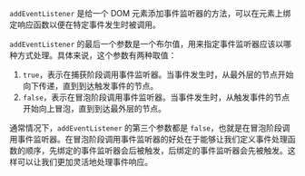 `addEventListener` 是给一个 DOM 元素添加事件监听器的方法，可以在元素上绑定响应函数以便在特定事件发生时被调用。

`addEventListener` 的最后一个参数是一个布尔值，用来指定事件监听器应该以哪种方式处理。具体来说，这个参数有两种取值：

1. `true`，表示在捕获阶段调用事件监听器。当事件发生时，从最外层的节点开始向下传递，直到到达触发事件的节点。
2. `false`，表示在冒泡阶段调用事件监听器。当事件发生时，从触发事件的节点开始向上冒泡，直到到达最外层的节点。

通常情况下，`addEventListener` 的第三个参数都是 `false`，也就是在冒泡阶段调用事件监听器。在冒泡阶段调用事件监听器的好处在于能够让我们定义事件处理函数的顺序，先绑定的事件监听器会后被触发，后绑定的事件监听器会先被触发。这样可以让我们更加灵活地处理事件响应。